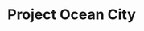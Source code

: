 ---
id: slack-messenger
title: Project Ocean City 
sidebar_label: Overview
slug: /slack-messenger
---